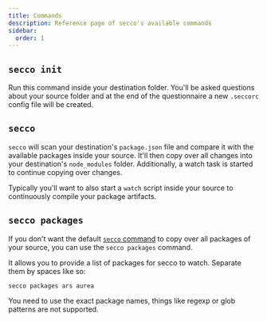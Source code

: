 ```yaml
---
title: Commands
description: Reference page of secco's available commands
sidebar:
  order: 1
---
```


## `secco init`

Run this command inside your destination folder. You'll be asked questions about your source folder and at the end of the questionnaire a new `.seccorc` config file will be created.

## `secco`

`secco` will scan your destination's `package.json` file and compare it with the available packages inside your source. It'll then copy over all changes into your destination's `node_modules` folder. Additionally, a watch task is started to continue copying over changes.

Typically you'll want to also start a `watch` script inside your source to continuously compile your package artifacts.

## `secco packages`

If you don't want the default [`secco` command](#secco) to copy over all packages of your source, you can use the `secco packages` command.

It allows you to provide a list of packages for secco to watch. Separate them by spaces like so:

```shell
secco packages ars aurea
```

You need to use the exact package names, things like regexp or glob patterns are not supported.
